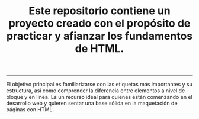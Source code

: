 <div>
  <header>
<h1>Este repositorio contiene un proyecto creado con el propósito de <strong>practicar y afianzar</strong> los fundamentos de HTML.</h1>
  </header>
<hr>
<p>El objetivo principal es familiarizarse con las etiquetas más importantes y su estructura, así como comprender la diferencia entre elementos a nivel de bloque y en línea.
Es un recurso ideal para quienes están comenzando en el desarrollo web y quieren sentar una base sólida en la maquetación de páginas con HTML.</p>
</div>
